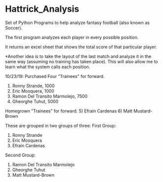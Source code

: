 # Hattrick_Analysis
Set of Python Programs to help analyze fantasy football (also known as Soccer). 

The first program analyzes each player in every possible position.

It returns an excel sheet that shows the total score of that particular player.


*Another idea is to take the layout of the last match and analyze it in the same way (assuming no training has taken place).
This will also allow me to learn what the system calls each position.  

10/23/19: 
Purchased Four "Trainees" for forward.
1) Ronny Strande, 1000
2) Eric Mosquera, 1000
3) Ramon Del Transito Marmolejo, 7500
4) Gheorghe Tuhut, 5000

Homegrown "Trainees" for forward.
5) Efrain Cardenas
6) Matt Mustard-Brown

These are grouped in two groups of three:
First Group:
1) Ronny Strande
2) Eric Mosquera
3) Efrain Cardenas

Second Group:
1) Ramon Del Transito Marmolejo
2) Gheorghe Tuhut
3) Matt Mustard-Brown



